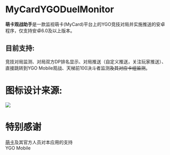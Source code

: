 # MyCardYGODuelMonitor
<b>萌卡观战助手</b>是一款监视萌卡(MyCard)平台上的YGO竞技对局并实施推送的安卓程序，仅支持安卓6.0及以上版本。<br/>
##  目前支持:
竞技对局监测、对局双方DP排名显示、对局推送（自定义推送，关注玩家推送）、直接跳转到YGO Mobile观战、天梯前100决斗者监测<del>及其对应卡组监测</del>。<br/>
# 图标设计来源:<br/>
<img src="https://p.ocgsoft.cn/97.jpg" /> <br/>
# 特别感谢
<a href="https://mycard.moe">萌卡</a>及其官方人员对本应用的支持<br/>
YGO Mobile
